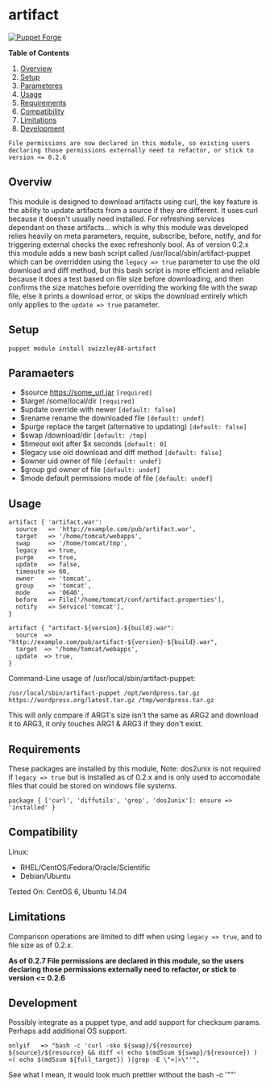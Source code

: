 # artifact #

[![Puppet Forge](https://img.shields.io/badge/puppetforge-v0.2.7-blue.svg)](https://forge.puppetlabs.com/swizzley88/artifact)

**Table of Contents**

1. [Overview](#overview)
2. [Setup](#setup)
3. [Parameteres](#parameters)
4. [Usage](#usage)
5. [Requirements](#requirements)
6. [Compatibility](#compatibility)
7. [Limitations](#limitations)
8. [Development](#development)
    
```File permissions are now declared in this module, so existing users declaring those permissions externally need to refactor, or stick to version <= 0.2.6```

## Overviw

This module is designed to download artifacts using curl, the key feature is the ability to update artifacts from a source if they are different. It uses curl because it doesn't usually need installed. For refreshing services dependant on these artifacts... which is why this module was developed relies heavily on meta parameters, require, subscribe, before, notify, and for triggering external checks the exec refreshonly bool. As of version 0.2.x this module adds a new bash script called /usr/local/sbin/artifact-puppet which can be overridden using the ```legacy => true``` parameter to use the old download and diff method, but this bash script is more efficient and reliable because it does a test based on file size before downloading, and then confirms the size matches before overriding the working file with the swap file, else it prints a download error, or skips the download entirely which only applies to the ```update => true``` parameter. 

## Setup

```puppet module install swizzley88-artifact```

## Paramaeters

  * $source  https://some_url.jar ```[required]```
  * $target  /some/local/dir ```[required]```
  * $update  override with newer ```[default: false]```
  * $rename  rename the downloaded file ```[default: undef]```
  * $purge   replace the target (alternative to updating) ```[default: false]```
  * $swap    /download/dir ```[default: /tmp]```
  * $timeout exit after $x seconds ```[default: 0]```
  * $legacy  use old download and diff method ```[default: false]```
  * $owner   uid owner of file ```[default: undef]```
  * $group   gid owner of file ```[default: undef]```
  * $mode    default permissions mode of file ```[default: undef]```

## Usage

```
artifact { 'artifact.war': 
  source   => 'http://example.com/pub/artifact.war', 
  target   => '/home/tomcat/webapps', 
  swap     => '/home/tomcat/tmp',
  legacy   => true,
  purge    => true,
  update   => false,
  timeoute => 60,
  owner    => 'tomcat',
  group    => 'tomcat',
  mode     => '0640',
  before   => File['/home/tomcat/conf/artifact.properties'],
  notify   => Service['tomcat'],
}
```

```
artifact { "artifact-${version}-${build}.war": 
  source  => "http://example.com/pub/artifact-${version}-${build}.war", 
  target  => '/home/tomcat/webapps', 
  update  => true,
}
```

Command-Line usage of /usr/local/sbin/artifact-puppet:

```
/usr/local/sbin/artifact-puppet /opt/wordpress.tar.gz https://wordpress.org/latest.tar.gz /tmp/wordpress.tar.gz
```

This will only compare if ARG1's size isn't the same as ARG2 and download it to ARG3, it only touches ARG1 & ARG3 if they don't exist.

## Requirements

These packages are installed by this module, Note: dos2unix is not required if ```legacy => true``` but is installed as of 0.2.x and is only used to accomodate files that could be stored on windows file systems.

```
package { ['curl', 'diffutils', 'grep', 'dos2unix']: ensure => 'installed' }
```

## Compatibility

Linux:

 * RHEL/CentOS/Fedora/Oracle/Scientific
 * Debian/Ubuntu
 
Tested On: CentOS 6, Ubuntu 14.04

## Limitations

Comparison operations are limited to diff when using ```legacy => true```, and to file size as of 0.2.x.

**As of 0.2.7 File permissions are declared in this module, so the users declaring those permissions externally need to refactor, or stick to version <= 0.2.6**

## Development

Possibly integrate as a puppet type, and add support for checksum params. Perhaps add additional OS support.

```
onlyif   => "bash -c 'curl -sko ${swap}/${resource} ${source}/${resource} && diff <( echo $(md5sum ${swap}/${resource}) ) <( echo $(md5sum ${full_target}) )|grep -E \"<|>\"'",
```

See what I mean, it would look much prettier without the bash -c '\"\"'

